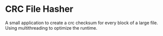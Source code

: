 # CRC File Hasher

A small application to create a crc checksum for every block of a large file. Using multithreading to optimize the runtime.